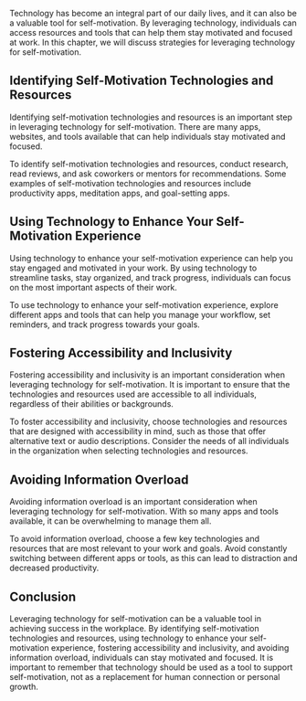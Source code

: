 
Technology has become an integral part of our daily lives, and it can also be a valuable tool for self-motivation. By leveraging technology, individuals can access resources and tools that can help them stay motivated and focused at work. In this chapter, we will discuss strategies for leveraging technology for self-motivation.

Identifying Self-Motivation Technologies and Resources
------------------------------------------------------

Identifying self-motivation technologies and resources is an important step in leveraging technology for self-motivation. There are many apps, websites, and tools available that can help individuals stay motivated and focused.

To identify self-motivation technologies and resources, conduct research, read reviews, and ask coworkers or mentors for recommendations. Some examples of self-motivation technologies and resources include productivity apps, meditation apps, and goal-setting apps.

Using Technology to Enhance Your Self-Motivation Experience
-----------------------------------------------------------

Using technology to enhance your self-motivation experience can help you stay engaged and motivated in your work. By using technology to streamline tasks, stay organized, and track progress, individuals can focus on the most important aspects of their work.

To use technology to enhance your self-motivation experience, explore different apps and tools that can help you manage your workflow, set reminders, and track progress towards your goals.

Fostering Accessibility and Inclusivity
---------------------------------------

Fostering accessibility and inclusivity is an important consideration when leveraging technology for self-motivation. It is important to ensure that the technologies and resources used are accessible to all individuals, regardless of their abilities or backgrounds.

To foster accessibility and inclusivity, choose technologies and resources that are designed with accessibility in mind, such as those that offer alternative text or audio descriptions. Consider the needs of all individuals in the organization when selecting technologies and resources.

Avoiding Information Overload
-----------------------------

Avoiding information overload is an important consideration when leveraging technology for self-motivation. With so many apps and tools available, it can be overwhelming to manage them all.

To avoid information overload, choose a few key technologies and resources that are most relevant to your work and goals. Avoid constantly switching between different apps or tools, as this can lead to distraction and decreased productivity.

Conclusion
----------

Leveraging technology for self-motivation can be a valuable tool in achieving success in the workplace. By identifying self-motivation technologies and resources, using technology to enhance your self-motivation experience, fostering accessibility and inclusivity, and avoiding information overload, individuals can stay motivated and focused. It is important to remember that technology should be used as a tool to support self-motivation, not as a replacement for human connection or personal growth.
